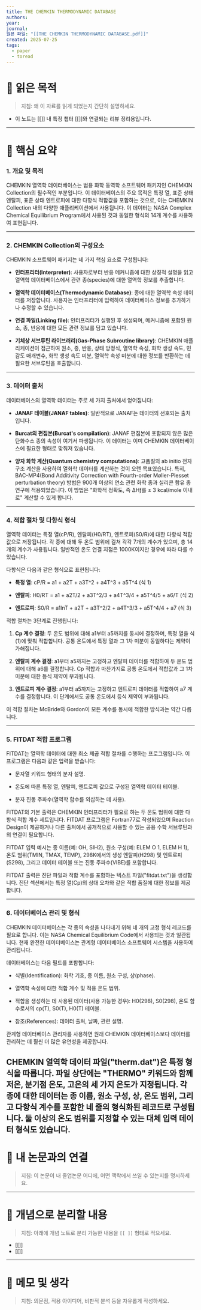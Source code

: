 ```yaml
---
title: THE CHEMKIN THERMODYNAMIC DATABASE
authors: 
year: 
journal: 
원본 파일: "[[THE CHEMKIN THERMODYNAMIC DATABASE.pdf]]"
created: 2025-07-25
tags:
  - paper
  - toread
---
```

# 🎯 읽은 목적  
> 지침: 왜 이 자료를 읽게 되었는지 간단히 설명하세요.

- 이 노트는 [[]] 내 특정 챕터 [[]]와 연결되는 리뷰 정리용입니다.  
---

# 🧩 핵심 요약  
### 1. 개요 및 목적

CHEMKIN 열역학 데이터베이스는 범용 화학 동역학 소프트웨어 패키지인 CHEMKIN Collection의 필수적인 부분입니다. 이 데이터베이스의 주요 목적은 특정 열, 표준 상태 엔탈피, 표준 상태 엔트로피에 대한 다항식 적합값을 포함하는 것으로, 이는 CHEMKIN Collection 내의 다양한 애플리케이션에서 사용됩니다. 이 데이터는 NASA Complex Chemical Equilibrium Program에서 사용된 것과 동일한 형식의 14개 계수를 사용하여 표현됩니다.

---

### 2. CHEMKIN Collection의 구성요소

CHEMKIN 소프트웨어 패키지는 네 가지 핵심 요소로 구성됩니다:

- **인터프리터(Interpreter)**: 사용자로부터 반응 메커니즘에 대한 상징적 설명을 읽고 열역학 데이터베이스에서 관련 종(species)에 대한 열역학 정보를 추출합니다.
    
- **열역학 데이터베이스(Thermodynamic Database)**: 종에 대한 열역학 속성 데이터를 저장합니다. 사용자는 인터프리터에 입력하여 데이터베이스 정보를 추가하거나 수정할 수 있습니다.
    
- **연결 파일(Linking file)**: 인터프리터가 실행된 후 생성되며, 메커니즘에 포함된 원소, 종, 반응에 대한 모든 관련 정보를 담고 있습니다.
    
- **기체상 서브루틴 라이브러리(Gas-Phase Subroutine library)**: CHEMKIN 애플리케이션이 접근하여 원소, 종, 반응, 상태 방정식, 열역학 속성, 화학 생성 속도, 민감도 매개변수, 화학 생성 속도 미분, 열역학 속성 미분에 대한 정보를 반환하는 데 필요한 서브루틴을 호출합니다.
    

---

### 3. 데이터 출처

데이터베이스의 열역학 데이터는 주로 세 가지 출처에서 얻어집니다:

- **JANAF 테이블(JANAF tables)**: 일반적으로 JANAF는 데이터의 선호되는 출처입니다.
    
- **Burcat의 편집본(Burcat's compilation)**: JANAF 편집본에 포함되지 않은 많은 탄화수소 종의 속성이 여기서 파생됩니다. 이 데이터는 이미 CHEMKIN 데이터베이스에 필요한 형태로 맞춰져 있습니다.
    
- **양자 화학 계산(Quantum chemistry computations)**: 고품질의 ab initio 전자 구조 계산을 사용하여 열화학 데이터를 계산하는 것이 오랜 목표였습니다. 특히, BAC-MP4(Bond Additivity Correction with Fourth-order Møller-Plesset perturbation theory) 방법은 900개 이상의 연소 관련 화학 종과 실리콘 함유 종 연구에 적용되었습니다. 이 방법은 "화학적 정확도, 즉 ∆Hƒ를 ± 3 kcal/mole 이내로" 계산할 수 있게 합니다.
    

---

### 4. 적합 절차 및 다항식 형식

열역학 데이터는 특정 열(cP/R), 엔탈피(H0/RT), 엔트로피(S0/R)에 대한 다항식 적합값으로 저장됩니다. 각 종에 대해 두 온도 범위에 걸쳐 각각 7개의 계수가 있으며, 총 14개의 계수가 사용됩니다. 일반적인 온도 연결 지점은 1000K이지만 경우에 따라 다를 수 있습니다.

다항식은 다음과 같은 형식으로 표현됩니다:

- **특정 열**: cP/R = a1 + a2T + a3T^2 + a4T^3 + a5T^4 (식 1)
    
- **엔탈피**: H0/RT = a1 + a2T/2 + a3T^2/3 + a4T^3/4 + a5T^4/5 + a6/T (식 2)
    
- **엔트로피**: S0/R = a1lnT + a2T + a3T^2/2 + a4T^3/3 + a5T^4/4 + a7 (식 3)
    

적합 절차는 3단계로 진행됩니다:

1. **Cp 계수 결정**: 두 온도 범위에 대해 a1부터 a5까지를 동시에 결정하며, 특정 열을 식 (1)에 맞춰 적합합니다. 공통 온도에서 특정 열과 그 1차 미분이 동일하다는 제약이 가해집니다.
    
2. **엔탈피 계수 결정**: a1부터 a5까지는 고정하고 엔탈피 데이터를 적합하여 두 온도 범위에 대해 a6를 결정합니다. Cp 적합과 마찬가지로 공통 온도에서 적합값과 그 1차 미분에 대한 등식 제약이 부과됩니다.
    
3. **엔트로피 계수 결정**: a1부터 a5까지는 고정하고 엔트로피 데이터를 적합하여 a7 계수를 결정합니다. 이 단계에서도 공통 온도에서 등식 제약이 부과됩니다.
    

이 적합 절차는 McBride와 Gordon이 모든 계수를 동시에 적합한 방식과는 약간 다릅니다.

---

### 5. FITDAT 적합 프로그램

FITDAT는 열역학 데이터에 대한 최소 제곱 적합 절차를 수행하는 프로그램입니다. 이 프로그램은 다음과 같은 입력을 받습니다:

- 문자열 키워드 형태의 분자 설명.
    
- 온도에 따른 특정 열, 엔탈피, 엔트로피 값으로 구성된 열역학 데이터 테이블.
    
- 분자 진동 주파수(열역학 함수를 외삽하는 데 사용).
    

FITDAT의 기본 출력은 CHEMKIN 인터프리터가 필요로 하는 두 온도 범위에 대한 다항식 적합 계수 세트입니다. FITDAT 프로그램은 Fortran77로 작성되었으며 Reaction Design이 제공하거나 다른 출처에서 공개적으로 사용할 수 있는 공용 수학 서브루틴과의 연결이 필요합니다.

FITDAT 입력 예시는 종 이름(예: OH, SIH2), 원소 구성(예: ELEM O 1, ELEM H 1), 온도 범위(TMIN, TMAX, TEMP), 298K에서의 생성 엔탈피(H298) 및 엔트로피(S298), 그리고 데이터 테이블 또는 진동 주파수(VIBE)를 포함합니다.

FITDAT 출력은 진단 파일과 적합 계수를 포함하는 텍스트 파일("fitdat.txt")을 생성합니다. 진단 섹션에서는 특정 열(Cp)의 상대 오차와 같은 적합 품질에 대한 정보를 제공합니다.

---

### 6. 데이터베이스 관리 및 형식

CHEMKIN 데이터베이스는 각 종의 속성을 나타내기 위해 네 개의 고정 형식 레코드를 필요로 합니다. 이는 NASA Chemical Equilibrium Code에서 사용되는 것과 일관됩니다. 현재 완전한 데이터베이스는 관계형 데이터베이스 소프트웨어 시스템을 사용하여 관리됩니다.

데이터베이스는 다음 필드를 포함합니다:

- 식별(Identification): 화학 기호, 종 이름, 원소 구성, 상(phase).
    
- 열역학 속성에 대한 적합 계수 및 적용 온도 범위.
    
- 적합을 생성하는 데 사용된 데이터(사용 가능한 경우): H0(298), S0(298), 온도 함수로서의 cp(T), S0(T), H0(T) 테이블.
    
- 참조(References): 데이터 출처, 날짜, 관련 설명.
    

관계형 데이터베이스 관리자를 사용하면 원래 CHEMKIN 데이터베이스보다 데이터를 관리하는 데 훨씬 더 많은 유연성을 제공합니다.

CHEMKIN 열역학 데이터 파일("therm.dat")은 특정 형식을 따릅니다. 파일 상단에는 "THERMO" 키워드와 함께 저온, 분기점 온도, 고온의 세 가지 온도가 지정됩니다. 각 종에 대한 데이터는 종 이름, 원소 구성, 상, 온도 범위, 그리고 다항식 계수를 포함한 네 줄의 형식화된 레코드로 구성됩니다. 둘 이상의 온도 범위를 지정할 수 있는 대체 입력 데이터 형식도 있습니다.
---

# 🧠 내 논문과의 연결  
> 지침: 이 논문이 내 졸업논문 어디에, 어떤 맥락에서 쓰일 수 있는지를 명시하세요.

---

# 🧩 개념으로 분리할 내용  
> 지침: 아래에 개념 노트로 분리 가능한 내용을 `[[ ]]` 형태로 적으세요.

- [[]]
- [[]]

---

# 💬 메모 및 생각  
> 지침: 의문점, 적용 아이디어, 비판적 분석 등을 자유롭게 작성하세요.
